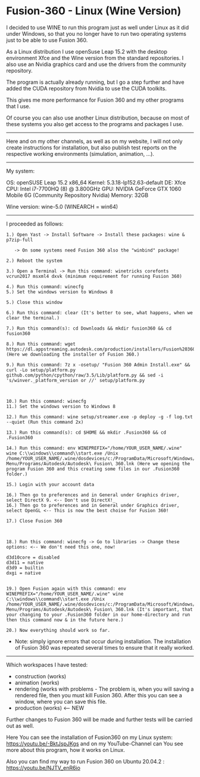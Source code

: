 <h1>Fusion-360 - Linux (Wine Version)</h1>

I decided to use WINE to run this program just as well under Linux as it did under Windows, so that you no longer have to run two operating systems just to be able to use Fusion 360.

As a Linux distribution I use openSuse Leap 15.2 with the desktop environment Xfce and the Wine version from the standard repositories. I also use an Nvidia graphics card and use the drivers from the community repository.

The program is actually already running, but I go a step further and have added the CUDA repository from Nvidia to use the CUDA toolkits.

This gives me more performance for Fusion 360 and my other programs that I use.

Of course you can also use another Linux distribution, because on most of these systems you also get access to the programs and packages I use.


________________________________________________

Here and on my other channels, as well as on my website, I will not only create instructions for installation, but also publish test reports on the respective working environments (simulation, animation, ...).


________________________________________________

My system:

OS: openSUSE Leap 15.2 x86_64
Kernel: 5.3.18-lp152.63-default
DE: Xfce
CPU: Intel i7-7700HQ (8) @ 3.800GHz
GPU: NVIDIA GeForce GTX 1060 Mobile 6G (Community Repository Nvidia)
Memory: 32GB

Wine version: wine-5.0 (WINEARCH = win64)

________________________________________________

I proceeded as follows:

    1.) Open Yast -> Install Software -> Install these packages: wine & p7zip-full

       -> On some systems need Fusion 360 also the "winbind" package!

    2.) Reboot the system

    3.) Open a Terminal -> Run this command: winetricks corefonts vcrun2017 msxml4 dxvk (minimum requirement for running Fusion 360)

    4.) Run this command: winecfg
    5.) Set the windows version to Windows 8

    5.) Close this window

    6.) Run this command: clear (It's better to see, what happens, when we clear the terminal.)

    7.) Run this command(s): cd Downloads && mkdir fusion360 && cd fusion360

    8.) Run this command: wget https://dl.appstreaming.autodesk.com/production/installers/Fusion%20360%20Admin%20Install.exe (Here we downloading the installer of Fusion 360.)

    9.) Run this command: 7z x -osetup/ "Fusion 360 Admin Install.exe" && curl -Lo setup/platform.py github.com/python/cpython/raw/3.5/Lib/platform.py && sed -i 's/winver._platform_version or //' setup/platform.py



    10.) Run this command: winecfg
    11.) Set the windows version to Windows 8

    12.) Run this command: wine setup/streamer.exe -p deploy -g -f log.txt --quiet (Run this command 2x)

    13.) Run this command(s): cd $HOME && mkdir .Fusion360 && cd .Fusion360

    14.) Run this command: env WINEPREFIX="/home/YOUR_USER_NAME/.wine" wine C:\\windows\\command\\start.exe /Unix /home/YOUR_USER_NAME/.wine/dosdevices/c:/ProgramData/Microsoft/Windows/Start\ Menu/Programs/Autodesk/Autodesk\ Fusion\ 360.lnk (Here we opening the program Fusion 360 and this creating some files in our .Fusion360 folder.)

    15.) Login with your account data

    16.) Then go to preferences and in General under Graphics driver, select DirectX 9. <-- Don't use DirectX!_
    16.) Then go to preferences and in General under Graphics driver, select OpenGL <-- This is now the best choise for Fusion 360!

    17.) Close Fusion 360

    

    18.) Run this command: winecfg -> Go to libraries -> Change these options: <-- We don't need this one, now!

    d3d10core = disabled
    d3d11 = native
    d3d9 = builtin
    dxgi = native

    
    19.) Open Fusion again with this command: env WINEPREFIX="/home/YOUR_USER_NAME/.wine" wine C:\\windows\\command\\start.exe /Unix /home/YOUR_USER_NAME/.wine/dosdevices/c:/ProgramData/Microsoft/Windows/Start\ Menu/Programs/Autodesk/Autodesk\ Fusion\ 360.lnk (It's important, that your changing to your .Fusion360 folder in our home-directory and run then this command now & in the future here.)

    20.) Now everything should work so far.


* Note: simply ignore errors that occur during installation. The installation of Fusion 360 was repeated several times to ensure that it really worked.

__________________________________________________________________________________________

Which workspaces I have tested:

- construction (works)
- animation (works)
- rendering (works with problems - The problem is, when you will saving a rendered file, then you must kill Fusion 360. After this you can see a window, where you can save this file.
-  production (works) <-- NEW

Further changes to Fusion 360 will be made and further tests will be carried out as well.

Here You can see the installation of Fusion360 on my Linux system: https://youtu.be/-BktJspJKgs and on my YouTube-Channel can You see more about this program, how it works on Linux.

Also you can find my way to run Fusion 360 on Ubuntu 20.04.2 : https://youtu.be/NJTV_enR6io
